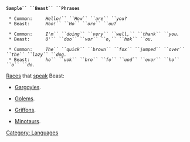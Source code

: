 **`Sample`` ``Beast`` ``Phrases`**  
  
` * Common:     `*`Hello!`` ``How`` ``are`` ``you?`*  
` * Beast:      `*`Hoo!`` ``Ho`` ``oro`` ``ou?`*  
  
` * Common:     `*`I'm`` ``doing`` ``very`` ``well,`` ``thank`` ``you.`*  
` * Beast:      `*`O'`` ``doo`` ``vor`` ``o,`` ``hok`` ``ou.`*  
  
` * Common:     `*`The`` ``quick`` ``brown`` ``fox`` ``jumped`` ``over`` ``the`` ``lazy`` ``dog.`*  
` * Beast:      `*`ho`` ``uok`` ``bro`` ``fo`` ``uod`` ``ovor`` ``ho`` ``o`` ``do.`*

[Races](:Category:_Races "wikilink") that [speak](Speak "wikilink")
Beast:

-   [Gargoyles](Gargoyles "wikilink").

<!-- -->

-   [Golems](Golems "wikilink").

<!-- -->

-   [Griffons](Griffons "wikilink").

<!-- -->

-   [Minotaurs](Minotaurs "wikilink").

[Category: Languages](Category:_Languages "wikilink")
